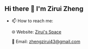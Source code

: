 ## Hi there 👋 I'm Zirui Zheng

- 📫 How to reach me:

  🌐 Website: [Zirui's Space]([https://kyxie.github.io/en/](https://www.ziirui-resume-website.com/))

  📩 Email: zhengzirui43@gmail.com

  
<!--
**zirui2333/zirui2333** is a ✨ _special_ ✨ repository because its `README.md` (this file) appears on your GitHub profile.

Here are some ideas to get you started:

- 🔭 I’m currently working on ...
- 🌱 I’m currently learning ...
- 👯 I’m looking to collaborate on ...
- 🤔 I’m looking for help with ...
- 💬 Ask me about ...

- 😄 Pronouns: ...
- ⚡ Fun fact: ...
-->
